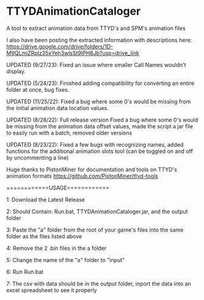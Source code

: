# TTYDAnimationCataloger
A tool to extract animation data from TTYD's and SPM's animation files

I also have been posting the extracted information with descriptions here: https://drive.google.com/drive/folders/1D-M9QLmiZRplz35xYeh3wlsSt9IPH8Jb?usp=drive_link 

UPDATED (9/27/23): Fixed an issue where smaller Call Names wouldn't display.

UPDATED (5/24/23): Finished adding compatibility for converting an entire folder at once, bug fixes.

UPDATED (11/25/22): Fixed a bug where some 0's would be missing from the initial animation data location values.

UPDATED (8/28/22): Full release version Fixed a bug where some 0's would be missing from the animation data offset values, made the script a jar file to easily run with a batch, removed older versions
 
UPDATED (8/23/22): Fixed a few bugs with recognizing names, added functions for the additional animation slots tool (can be toggled on and off by uncommenting a line)

Huge thanks to PistonMiner for documentation and tools on TTYD's animation formats https://github.com/PistonMiner/ttyd-tools


============USAGE============

1: Download the Latest Release

2: Should Contain: Run.bat, TTYDAnimationCataloger.jar, and the output folder

3: Paste the "a" folder from the root of your game's files into the same folder as the files listed above

4: Remove the 2 .bin files in the a folder

5: Change the name of the "a" folder to "input"

6: Run Run.bat

7: The csv with data should be in the output folder, inport the data into an excel spreadsheet to see it properly
